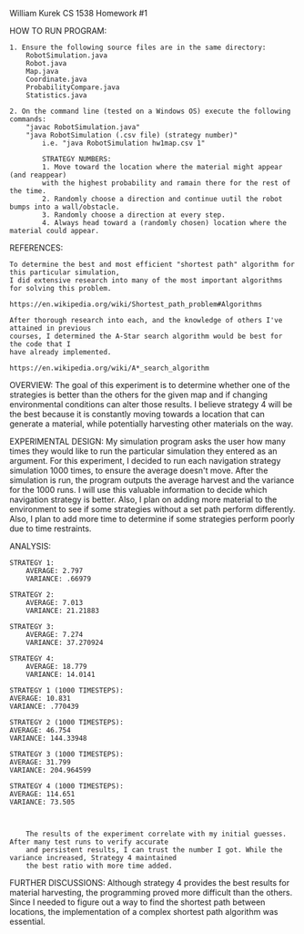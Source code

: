 William Kurek
CS 1538
Homework #1

HOW TO RUN PROGRAM:

    1. Ensure the following source files are in the same directory:
        RobotSimulation.java
        Robot.java
        Map.java
        Coordinate.java
        ProbabilityCompare.java
        Statistics.java
        
    2. On the command line (tested on a Windows OS) execute the following commands:   
        "javac RobotSimulation.java"
        "java RobotSimulation (.csv file) (strategy number)"
            i.e. "java RobotSimulation hw1map.csv 1"
            
            STRATEGY NUMBERS:
            1. Move toward the location where the material might appear (and reappear)
            with the highest probability and ramain there for the rest of the time.
            2. Randomly choose a direction and continue uutil the robot bumps into a wall/obstacle.
            3. Randomly choose a direction at every step.
            4. Always head toward a (randomly chosen) location where the material could appear.
            
REFERENCES:

    To determine the best and most efficient "shortest path" algorithm for this particular simulation,
    I did extensive research into many of the most important algorithms for solving this problem.
    
    https://en.wikipedia.org/wiki/Shortest_path_problem#Algorithms
    
    After thorough research into each, and the knowledge of others I've attained in previous
    courses, I determined the A-Star search algorithm would be best for the code that I 
    have already implemented.
    
    https://en.wikipedia.org/wiki/A*_search_algorithm
   

OVERVIEW:
    The goal of this experiment is to determine whether one of the strategies is better 
    than the others for the given map and if changing environmental conditions can alter those
    results. I believe strategy 4 will be the best because it is constantly moving towards 
    a location that can generate a material, while potentially harvesting other materials
    on the way.
    
EXPERIMENTAL DESIGN:
    My simulation program asks the user how many times they would like to run the particular
    simulation they entered as an argument. For this experiment, I decided to run each navigation
    strategy simulation 1000 times, to ensure the average doesn't move. After the simulation is run,
    the program outputs the average harvest and the variance for the 1000 runs. I will use this 
    valuable information to decide which navigation strategy is better. Also, I plan on adding more
    material to the environment to see if some strategies without a set path perform differently. Also,
    I plan to add more time to determine if some strategies perform poorly due to time restraints.

ANALYSIS:

    STRATEGY 1:
        AVERAGE: 2.797
        VARIANCE: .66979
        
    STRATEGY 2:
        AVERAGE: 7.013
        VARIANCE: 21.21883
        
    STRATEGY 3:
        AVERAGE: 7.274
        VARIANCE: 37.270924
        
    STRATEGY 4:
        AVERAGE: 18.779
        VARIANCE: 14.0141
        
    STRATEGY 1 (1000 TIMESTEPS): 
    AVERAGE: 10.831
    VARIANCE: .770439
    
    STRATEGY 2 (1000 TIMESTEPS): 
    AVERAGE: 46.754
    VARIANCE: 144.33948
    
    STRATEGY 3 (1000 TIMESTEPS): 
    AVERAGE: 31.799
    VARIANCE: 204.964599
    
    STRATEGY 4 (1000 TIMESTEPS): 
    AVERAGE: 114.651
    VARIANCE: 73.505
        
    
        
        The results of the experiment correlate with my initial guesses. After many test runs to verify accurate
        and persistent results, I can trust the number I got. While the variance increased, Strategy 4 maintained
        the best ratio with more time added.

FURTHER DISCUSSIONS:
    Although strategy 4 provides the best results for material harvesting, the programming proved more difficult 
    than the others. Since I needed to figure out a way to find the shortest path between locations, the implementation
    of a complex shortest path algorithm was essential.
            
         


